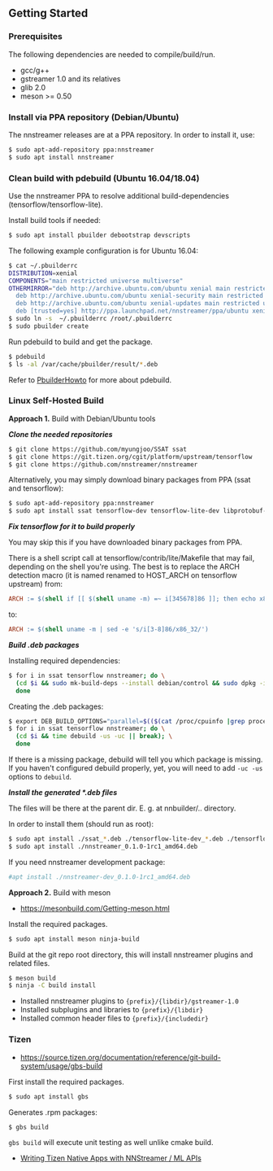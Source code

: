 ## Getting Started

### Prerequisites
The following dependencies are needed to compile/build/run.
* gcc/g++
* gstreamer 1.0 and its relatives
* glib 2.0
* meson >= 0.50

### Install via PPA repository (Debian/Ubuntu)

The nnstreamer releases are at a PPA repository. In order to install it, use:

```bash
$ sudo apt-add-repository ppa:nnstreamer
$ sudo apt install nnstreamer
```

### Clean build with pdebuild (Ubuntu 16.04/18.04)

Use the nnstreamer PPA to resolve additional build-dependencies (tensorflow/tensorflow-lite).

Install build tools if needed:
```bash
$ sudo apt install pbuilder debootstrap devscripts
```

The following example configuration is for Ubuntu 16.04:
```bash
$ cat ~/.pbuilderrc
DISTRIBUTION=xenial
COMPONENTS="main restricted universe multiverse"
OTHERMIRROR="deb http://archive.ubuntu.com/ubuntu xenial main restricted universe multiverse |\
  deb http://archive.ubuntu.com/ubuntu xenial-security main restricted universe multiverse |\
  deb http://archive.ubuntu.com/ubuntu xenial-updates main restricted universe multiverse |\
  deb [trusted=yes] http://ppa.launchpad.net/nnstreamer/ppa/ubuntu xenial main"
$ sudo ln -s  ~/.pbuilderrc /root/.pbuilderrc
$ sudo pbuilder create
```

Run pdebuild to build and get the package.
```bash
$ pdebuild
$ ls -al /var/cache/pbuilder/result/*.deb
```

Refer to [PbuilderHowto](https://wiki.ubuntu.com/PbuilderHowto) for more about pdebuild.



### Linux Self-Hosted Build

**Approach 1.** Build with Debian/Ubuntu tools

***Clone the needed repositories***

```bash
$ git clone https://github.com/myungjoo/SSAT ssat
$ git clone https://git.tizen.org/cgit/platform/upstream/tensorflow
$ git clone https://github.com/nnstreamer/nnstreamer
```

Alternatively, you may simply download binary packages from PPA (ssat and tensorflow):
```bash
$ sudo apt-add-repository ppa:nnstreamer
$ sudo apt install ssat tensorflow-dev tensorflow-lite-dev libprotobuf-dev
```


***Fix tensorflow for it to build properly***

You may skip this if you have downloaded binary packages from PPA.

There is a shell script call at tensorflow/contrib/lite/Makefile that may
fail, depending on the shell you're using. The best is to replace
the ARCH detection macro (it is named renamed to HOST_ARCH on tensorflow
upstream) from:

```makefile
ARCH := $(shell if [[ $(shell uname -m) =~ i[345678]86 ]]; then echo x86_32; else echo $(shell uname -m); fi)
```

to:

```makefile
ARCH := $(shell uname -m | sed -e 's/i[3-8]86/x86_32/')
```

***Build .deb packages***

Installing required dependencies:

```bash
$ for i in ssat tensorflow nnstreamer; do \
  (cd $i && sudo mk-build-deps --install debian/control && sudo dpkg -i *.deb || break); \
  done
```

Creating the .deb packages:

```bash
$ export DEB_BUILD_OPTIONS="parallel=$(($(cat /proc/cpuinfo |grep processor|wc -l) + 1))"
$ for i in ssat tensorflow nnstreamer; do \
  (cd $i && time debuild -us -uc || break); \
  done
```

If there is a missing package, debuild will tell you which package is missing.
If you haven't configured debuild properly, yet, you will need to add ```-uc -us``` options to ```debuild```.

***Install the generated \*.deb files***

The files will be there at the parent dir. E. g. at nnbuilder/.. directory.

In order to install them (should run as root):

```bash
$ sudo apt install ./ssat_*.deb ./tensorflow-lite-dev_*.deb ./tensorflow-dev_*.deb
$ sudo apt install ./nnstreamer_0.1.0-1rc1_amd64.deb
```

If you need nnstreamer development package:

```bash
#apt install ./nnstreamer-dev_0.1.0-1rc1_amd64.deb
```

**Approach 2.** Build with meson
* https://mesonbuild.com/Getting-meson.html

Install the required packages.

```bash
$ sudo apt install meson ninja-build
```

Build at the git repo root directory, this will install nnstreamer plugins and related files.

```bash
$ meson build
$ ninja -C build install
```

- Installed nnstreamer plugins to ```{prefix}/{libdir}/gstreamer-1.0```
- Installed subplugins and libraries to ```{prefix}/{libdir}```
- Installed common header files to ```{prefix}/{includedir}```


### Tizen
* https://source.tizen.org/documentation/reference/git-build-system/usage/gbs-build

First install the required packages.
```bash
$ sudo apt install gbs
```

Generates .rpm packages:
```bash
$ gbs build
```
```gbs build``` will execute unit testing as well unlike cmake build.

- [Writing Tizen Native Apps with NNStreamer / ML APIs](writing-tizen-native-apps.md)
